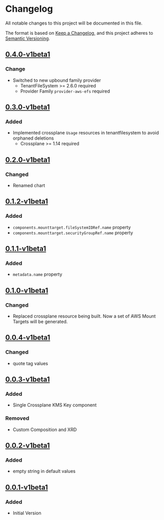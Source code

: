 # Changelog

All notable changes to this project will be documented in this file.

The format is based on [Keep a Changelog](https://keepachangelog.com/en/1.0.0/),
and this project adheres to [Semantic Versioning](https://semver.org/spec/v2.0.0.html).

## [0.4.0-v1beta1]

### Change

* Switched to new upbound family provider
  * TenantFileSystem >= 2.6.0 required
  * Provider Family `provider-aws-efs` required

## [0.3.0-v1beta1]

### Added

* Implemented crossplane `Usage` resources in tenantfilesystem to avoid orphaned deletions
  * Crossplane >= 1.14 required

## [0.2.0-v1beta1]

### Changed

* Renamed chart


## [0.1.2-v1beta1]

### Added

* `components.mounttarget.fileSystemIDRef.name` property
* `components.mounttarget.securityGroupRef.name` property

## [0.1.1-v1beta1]

### Added

* `metadata.name` property

## [0.1.0-v1beta1]

### Changed

* Replaced crossplane resource being built. Now a set of AWS Mount Targets will be generated. 

## [0.0.4-v1beta1]

### Changed

* quote tag values

## [0.0.3-v1beta1]

### Added

* Single Crossplane KMS Key component

### Removed

* Custom Composition and XRD

## [0.0.2-v1beta1]

### Added

* empty string in default values

## [0.0.1-v1beta1]

### Added

* Initial Version

[0.0.1-v1beta1]: https://github.com/DVPE-cloud/wadtfy-custom-components/tree/tenantfilesystem-abstraction-0.0.1-v1beta1/charts/v1beta1/tenantfilesystem-abstraction
[0.0.2-v1beta1]: https://github.com/DVPE-cloud/wadtfy-custom-components/tree/tenantfilesystem-abstraction-0.0.2-v1beta1/charts/v1beta1/tenantfilesystem-abstraction
[0.0.3-v1beta1]: https://github.com/DVPE-cloud/wadtfy-custom-components/tree/tenantfilesystem-abstraction-0.0.3-v1beta1/charts/v1beta1/tenantfilesystem-abstraction
[0.0.4-v1beta1]: https://github.com/DVPE-cloud/wadtfy-custom-components/tree/tenantfilesystem-abstraction-0.0.4-v1beta1/charts/v1beta1/tenantfilesystem-abstraction
[0.1.0-v1beta1]: https://github.com/DVPE-cloud/wadtfy-custom-components/tree/tenantfilesystem-abstraction-0.1.0-v1beta1/charts/v1beta1/tenantfilesystem-abstraction
[0.1.1-v1beta1]: https://github.com/DVPE-cloud/wadtfy-custom-components/tree/tenantfilesystem-abstraction-0.1.1-v1beta1/charts/v1beta1/tenantfilesystem-abstraction
[0.1.2-v1beta1]: https://github.com/DVPE-cloud/wadtfy-custom-components/tree/tenantfilesystem-abstraction-0.1.2-v1beta1/charts/v1beta1/tenantfilesystem-abstraction
[0.2.0-v1beta1]: https://github.com/DVPE-cloud/wadtfy-custom-components/tree/tenantfilesystem-abstraction-0.2.0-v1beta1/charts/v1beta1/tenantfilesystem-abstraction
[0.3.0-v1beta1]: https://github.com/DVPE-cloud/wadtfy-custom-components/tree/tenantfilesystem-abstraction-0.3.0-v1beta1/charts/v1beta1/tenantfilesystem-abstraction
[0.4.0-v1beta1]: https://github.com/DVPE-cloud/wadtfy-custom-components/tree/tenantfilesystem-abstraction-0.4.0-v1beta1/charts/v1beta1/tenantfilesystem-abstraction

